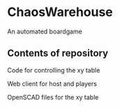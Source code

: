 # ChaosWarehouse
An automated boardgame

## Contents of repository

Code for controlling the xy table

Web client for host and players

OpenSCAD files for the xy table
